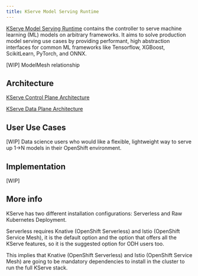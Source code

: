 ```yaml
---
title: KServe Model Serving Runtime
---
```


[KServe Model Serving Runtime](https://github.com/kserve/kserve) contains the controller to serve machine learning (ML) models on arbitrary frameworks. It aims to solve production model serving use cases by providing performant, high abstraction interfaces for common ML frameworks like Tensorflow, XGBoost, ScikitLearn, PyTorch, and ONNX.

[WIP] ModelMesh relationship


## Architecture
[KServe Control Plane Architecture](https://github.com/kserve/website/blob/main/docs/modelserving/control_plane.md)

[KServe Data Plane Architecture](https://github.com/kserve/website/blob/main/docs/modelserving/data_plane/data_plane.md)

## User Use Cases
[WIP] Data science users who would like a flexible, lightweight way to serve up 1->N models in their OpenShift environment.

## Implementation
[WIP]

## More info

KServe has two different installation configurations: Serverless and Raw Kubernetes Deployment.

Serverless requires Knative (OpenShift Serverless) and Istio (OpenShift Service Mesh), it is the default option and the option that offers all the KServe features, so it is the suggested option for ODH users too.

This implies that Knative (OpenShift Serverless) and Istio (OpenShift Service Mesh) are going to be mandatory dependencies to install in the cluster to run the full KServe stack.